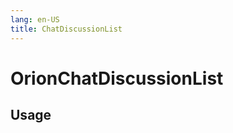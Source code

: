 ```yaml
---
lang: en-US
title: ChatDiscussionList
---
```


# OrionChatDiscussionList

## Usage

<attribute-table/>
